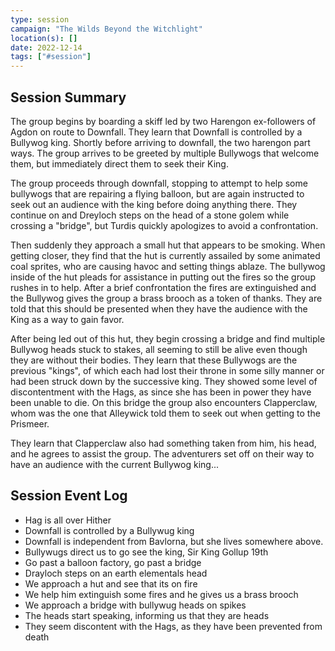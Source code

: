 ```yaml
---
type: session
campaign: "The Wilds Beyond the Witchlight"
location(s): []
date: 2022-12-14
tags: ["#session"]
---
```


## Session Summary

The group begins by boarding a skiff led by two Harengon ex-followers of Agdon on route to Downfall. They learn that Downfall is controlled by a Bullywog king. Shortly before arriving to downfall, the two harengon part ways. The group arrives to be greeted by multiple Bullywogs that welcome them, but immediately direct them to seek their King.

The group proceeds through downfall, stopping to attempt to help some bullywogs that are repairing a flying balloon, but are again instructed to seek out an audience with the king before doing anything there. They continue on and Dreyloch steps on the head of a stone golem while crossing a "bridge", but Turdis quickly apologizes to avoid a confrontation.

Then suddenly they approach a small hut that appears to be smoking. When getting closer, they find that the hut is currently assailed by some animated coal sprites, who are causing havoc and setting things ablaze. The bullywog inside of the hut pleads for assistance in putting out the fires so the group rushes in to help. After a brief confrontation the fires are extinguished and the Bullywog gives the group a brass brooch as a token of thanks. They are told that this should be presented when they have the audience with the King as a way to gain favor.

After being led out of this hut, they begin crossing a bridge and find multiple Bullywog heads stuck to stakes, all seeming to still be alive even though they are without their bodies. They learn that these Bullywogs are the previous "kings", of which each had lost their throne in some silly manner or had been struck down by the successive king. They showed some level of discontentment with the Hags, as since she has been in power they  have been unable to die. On this bridge the group also encounters Clapperclaw, whom was the one that Alleywick told them to seek out when getting to the Prismeer.

They learn that Clapperclaw also had something taken from him, his head, and he agrees to assist the group. The adventurers set off on their way to have an audience with the current Bullywog king...

## Session Event Log

- Hag is all over Hither
- Downfall is controlled by a Bullywug king
- Downfall is independent from Bavlorna, but she lives somewhere above.
- Bullywugs direct us to go see the king, Sir King Gollup 19th
- Go past a balloon factory, go past a bridge
- Drayloch steps on an earth elementals head
- We approach a hut and see that its on fire
- We help him extinguish some fires and he gives us a brass brooch
- We approach a bridge with bullywug heads on spikes
- The heads start speaking, informing us that they are heads
- They seem discontent with the Hags, as they have been prevented from death


